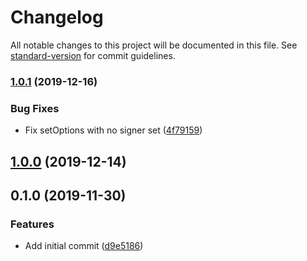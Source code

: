 # Changelog

All notable changes to this project will be documented in this file. See [standard-version](https://github.com/conventional-changelog/standard-version) for commit guidelines.

### [1.0.1](https://github.com///compare/v1.0.0...v1.0.1) (2019-12-16)


### Bug Fixes

* Fix setOptions with no signer set ([4f79159](https://github.com///commit/4f79159))



## [1.0.0](https://github.com///compare/v0.1.0...v1.0.0) (2019-12-14)



## 0.1.0 (2019-11-30)


### Features

* Add initial commit ([d9e5186](https://github.com///commit/d9e5186))
